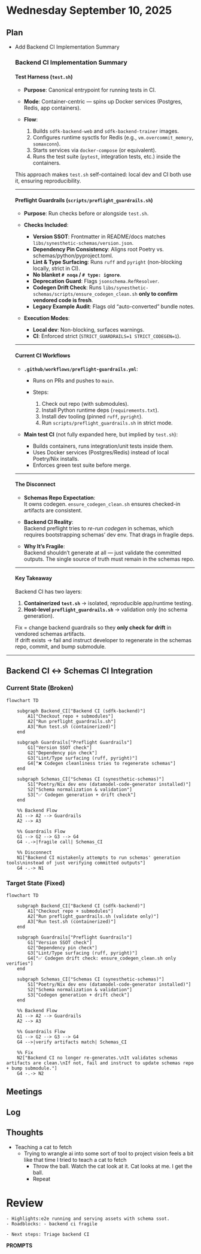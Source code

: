 # Wednesday September 10, 2025

## Plan

- Add Backend CI Implementation Summary

    ### Backend CI Implementation Summary

    #### Test Harness (`test.sh`)

    *   **Purpose**: Canonical entrypoint for running tests in CI.  
    *   **Mode**: Container-centric — spins up Docker services (Postgres, Redis, app containers).  
    *   **Flow**:

        1.  Builds `sdfk-backend-web` and `sdfk-backend-trainer` images.  
        2.  Configures runtime sysctls for Redis (e.g., `vm.overcommit_memory`, `somaxconn`).  
        3.  Starts services via `docker-compose` (or equivalent).  
        4.  Runs the test suite (`pytest`, integration tests, etc.) inside the containers.  

    This approach makes `test.sh` self-contained: local dev and CI both use it, ensuring reproducibility.

    ---

    #### Preflight Guardrails (`scripts/preflight_guardrails.sh`)

    *   **Purpose**: Run checks before or alongside `test.sh`.

    *   **Checks Included**:

        *   **Version SSOT**: Frontmatter in README/docs matches `libs/synesthetic-schemas/version.json`.  
        *   **Dependency Pin Consistency**: Aligns root Poetry vs. schemas/python/pyproject.toml.  
        *   **Lint & Type Surfacing**: Runs `ruff` and `pyright` (non-blocking locally, strict in CI).  
        *   **No blanket `# noqa` / `# type: ignore`**.  
        *   **Deprecation Guard**: Flags `jsonschema.RefResolver`.  
        *   **Codegen Drift Check**: Runs `libs/synesthetic-schemas/scripts/ensure_codegen_clean.sh` **only to confirm vendored code is fresh**.  
        *   **Legacy Example Audit**: Flags old “auto-converted” bundle notes.

    *   **Execution Modes**:

        *   **Local dev**: Non-blocking, surfaces warnings.  
        *   **CI**: Enforced strict (`STRICT_GUARDRAILS=1 STRICT_CODEGEN=1`).  

    ---

    #### Current CI Workflows

    *   **`.github/workflows/preflight-guardrails.yml`**:

        *   Runs on PRs and pushes to `main`.  
        *   Steps:

            1.  Check out repo (with submodules).  
            2.  Install Python runtime deps (`requirements.txt`).  
            3.  Install dev tooling (pinned `ruff`, `pyright`).  
            4.  Run `scripts/preflight_guardrails.sh` in strict mode.  

    *   **Main test CI** (not fully expanded here, but implied by `test.sh`):  
        *   Builds containers, runs integration/unit tests inside them.  
        *   Uses Docker services (Postgres/Redis) instead of local Poetry/Nix installs.  
        *   Enforces green test suite before merge.  

    ---

    #### The Disconnect

    *   **Schemas Repo Expectation**:  
        It owns codegen. `ensure_codegen_clean.sh` ensures checked-in artifacts are consistent.  

    *   **Backend CI Reality**:  
        Backend preflight tries to *re-run codegen* in schemas, which requires bootstrapping schemas’ dev env. That drags in fragile deps.  

    *   **Why It’s Fragile**:  
        Backend shouldn’t generate at all — just validate the committed outputs. The single source of truth must remain in the schemas repo.  

    ---

    #### Key Takeaway

    Backend CI has two layers:  

    1.  **Containerized `test.sh`** → isolated, reproducible app/runtime testing.  
    2.  **Host-level `preflight_guardrails.sh`** → validation only (no schema generation).  

    Fix = change backend guardrails so they **only check for drift** in vendored schemas artifacts.  
    If drift exists → fail and instruct developer to regenerate in the schemas repo, commit, and bump submodule.  

---

## Backend CI ↔ Schemas CI Integration

### Current State (Broken)

```mermaid
flowchart TD

    subgraph Backend_CI["Backend CI (sdfk-backend)"]
        A1["Checkout repo + submodules"]
        A2["Run preflight_guardrails.sh"]
        A3["Run test.sh (containerized)"]
    end

    subgraph Guardrails["Preflight Guardrails"]
        G1["Version SSOT check"]
        G2["Dependency pin check"]
        G3["Lint/Type surfacing (ruff, pyright)"]
        G4["❌ Codegen cleanliness tries to regenerate schemas"]
    end

    subgraph Schemas_CI["Schemas CI (synesthetic-schemas)"]
        S1["Poetry/Nix dev env (datamodel-code-generator installed)"]
        S2["Schema normalization & validation"]
        S3["✅ Codegen generation + drift check"]
    end

    %% Backend Flow
    A1 --> A2 --> Guardrails
    A2 --> A3

    %% Guardrails Flow
    G1 --> G2 --> G3 --> G4
    G4 -.->|fragile call| Schemas_CI

    %% Disconnect
    N1["Backend CI mistakenly attempts to run schemas' generation tools\ninstead of just verifying committed outputs"]
    G4 -.-> N1
```

### Target State (Fixed)

```mermaid
flowchart TD

    subgraph Backend_CI["Backend CI (sdfk-backend)"]
        A1["Checkout repo + submodules"]
        A2["Run preflight_guardrails.sh (validate only)"]
        A3["Run test.sh (containerized)"]
    end

    subgraph Guardrails["Preflight Guardrails"]
        G1["Version SSOT check"]
        G2["Dependency pin check"]
        G3["Lint/Type surfacing (ruff, pyright)"]
        G4["✅ Codegen drift check: ensure_codegen_clean.sh only verifies"]
    end

    subgraph Schemas_CI["Schemas CI (synesthetic-schemas)"]
        S1["Poetry/Nix dev env (datamodel-code-generator installed)"]
        S2["Schema normalization & validation"]
        S3["Codegen generation + drift check"]
    end

    %% Backend Flow
    A1 --> A2 --> Guardrails
    A2 --> A3

    %% Guardrails Flow
    G1 --> G2 --> G3 --> G4
    G4 -->|verify artifacts match| Schemas_CI

    %% Fix
    N2["Backend CI no longer re-generates.\nIt validates schemas artifacts are clean.\nIf not, fail and instruct to update schemas repo + bump submodule."]
    G4 -.-> N2
```


## Meetings

## Log

## Thoughts
- Teaching a cat to fetch
    - Trying to wrangle ai into some sort of tool to project vision feels a bit like that time I tried to teach a cat to fetch
        - Throw the ball. Watch the cat look at it. Cat looks at me. I get the ball.
        - Repeat

# Review
    - Highlights:e2e running and serving assets with schema ssot.
    - Roadblocks: - backend ci fragile

    - Next steps: Triage backend CI

**PROMPTS**

